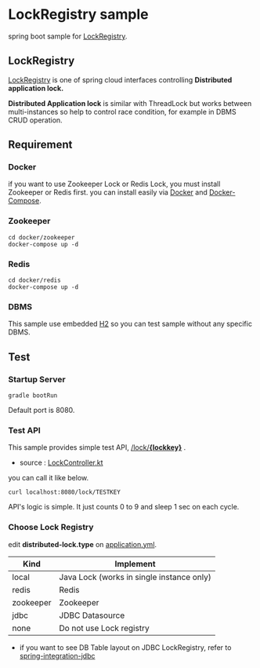 LockRegistry sample
=========================
spring boot sample for [LockRegistry](https://github.com/spring-cloud/spring-cloud-cluster/blob/master/spring-cloud-cluster-core/src/main/java/org/springframework/cloud/cluster/lock/LockRegistry.java).

## LockRegistry
[LockRegistry](https://github.com/spring-cloud/spring-cloud-cluster/blob/master/spring-cloud-cluster-core/src/main/java/org/springframework/cloud/cluster/lock/LockRegistry.java) is one of spring cloud interfaces controlling **Distributed application lock.**

**Distributed Application lock** is similar with ThreadLock but works between multi-instances so help to control race condition, for example in DBMS CRUD operation.

## Requirement

### Docker
if you want to use Zookeeper Lock or Redis Lock, you must install Zookeeper or Redis first.
you can install easily via [Docker](https://docs.docker.com/get-docker/) and [Docker-Compose](https://docs.docker.com/compose/install/).

### Zookeeper
```
cd docker/zookeeper
docker-compose up -d
```

### Redis
```
cd docker/redis
docker-compose up -d
```

### DBMS
This sample use embedded [H2](https://www.h2database.com/html/main.html) so you can test sample without any specific DBMS. 
 
## Test

### Startup Server
```
gradle bootRun
```
Default port is 8080.

### Test API

This sample provides simple test API, <u>/lock/**{lockkey}**</u> .

- source : [LockController.kt](https://github.com/nayasis/sample-spring-lockregistry/blob/master/src/main/kotlin/com/github/nayasis/sample/distributedlock/controller/LockController.kt)

you can call it like below.  
```
curl localhost:8080/lock/TESTKEY
```

API's logic is simple.
It just counts 0 to 9 and sleep 1 sec on each cycle. 

### Choose Lock Registry

edit **distributed-lock.type** on [application.yml](https://github.com/nayasis/sample-spring-lockregistry/blob/master/src/main/resources/application.yml).

| Kind      | Implement                                 |
| --------  | ----------------                          |
| local     | Java Lock (works in single instance only) |
| redis     | Redis                                     |
| zookeeper | Zookeeper                                 |
| jdbc      | JDBC Datasource                           |
| none      | Do not use Lock registry                  |

- if you want to see DB Table layout on JDBC LockRegistry,
refer to [spring-integration-jdbc](https://github.com/spring-projects/spring-integration/tree/v5.3.0.RELEASE/spring-integration-jdbc/src/main/resources/org/springframework/integration/jdbc)

